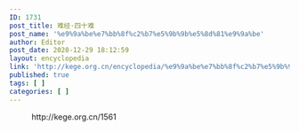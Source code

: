 ```yaml
---
ID: 1731
post_title: 难经·四十难
post_name: '%e9%9a%be%e7%bb%8f%c2%b7%e5%9b%9b%e5%8d%81%e9%9a%be'
author: Editor
post_date: 2020-12-29 18:12:59
layout: encyclopedia
link: 'http://kege.org.cn/encyclopedia/%e9%9a%be%e7%bb%8f%c2%b7%e5%9b%9b%e5%8d%81%e9%9a%be'
published: true
tags: [ ]
categories: [ ]
---
```

<!-- wp:embed {"url":"http://kege.org.cn/1561","type":"wp-embed","providerNameSlug":"kege-org-cn","className":""} -->
<figure class="wp-block-embed is-type-wp-embed is-provider-kege-org-cn wp-block-embed-kege-org-cn"><div class="wp-block-embed__wrapper">
http://kege.org.cn/1561
</div></figure>
<!-- /wp:embed -->